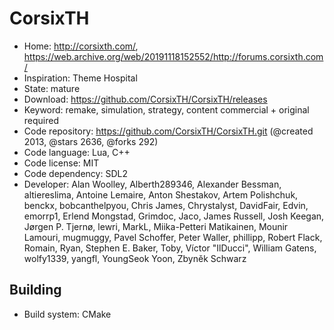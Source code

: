 # CorsixTH

- Home: http://corsixth.com/, https://web.archive.org/web/20191118152552/http://forums.corsixth.com/
- Inspiration: Theme Hospital
- State: mature
- Download: https://github.com/CorsixTH/CorsixTH/releases
- Keyword: remake, simulation, strategy, content commercial + original required
- Code repository: https://github.com/CorsixTH/CorsixTH.git (@created 2013, @stars 2636, @forks 292)
- Code language: Lua, C++
- Code license: MIT
- Code dependency: SDL2
- Developer: Alan Woolley, Alberth289346, Alexander Bessman, altiereslima, Antoine Lemaire, Anton Shestakov, Artem Polishchuk, benckx, bobcanthelpyou, Chris James, Chrystalyst, DavidFair, Edvin, emorrp1, Erlend Mongstad, Grimdoc, Jaco, James Russell, Josh Keegan, Jørgen P. Tjernø, lewri, MarkL, Miika-Petteri Matikainen, Mounir Lamouri, mugmuggy, Pavel Schoffer, Peter Waller, phillipp, Robert Flack, Romain, Ryan, Stephen E. Baker, Toby, Víctor "IlDucci", William Gatens, wolfy1339, yangfl, YoungSeok Yoon, Zbyněk Schwarz

## Building

- Build system: CMake
